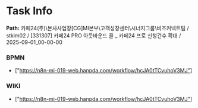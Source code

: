 # Task Info

**Path:** 카페24(주)\본사사업장\[CG]MI본부\고객성장센터\시너지그룹\비즈커넥트팀 / stkim02 / [331307] 카페24 PRO 아웃바운드 콜 _ 카페24 프로 신청건수 확대 / 2025-09-01_00-00-00

### BPMN
- ["https://n8n-mi-019-web.hanpda.com/workflow/hcJA0tTCvuhoV3MJ"]

### WIKI
- ["https://n8n-mi-019-web.hanpda.com/workflow/hcJA0tTCvuhoV3MJ"]

